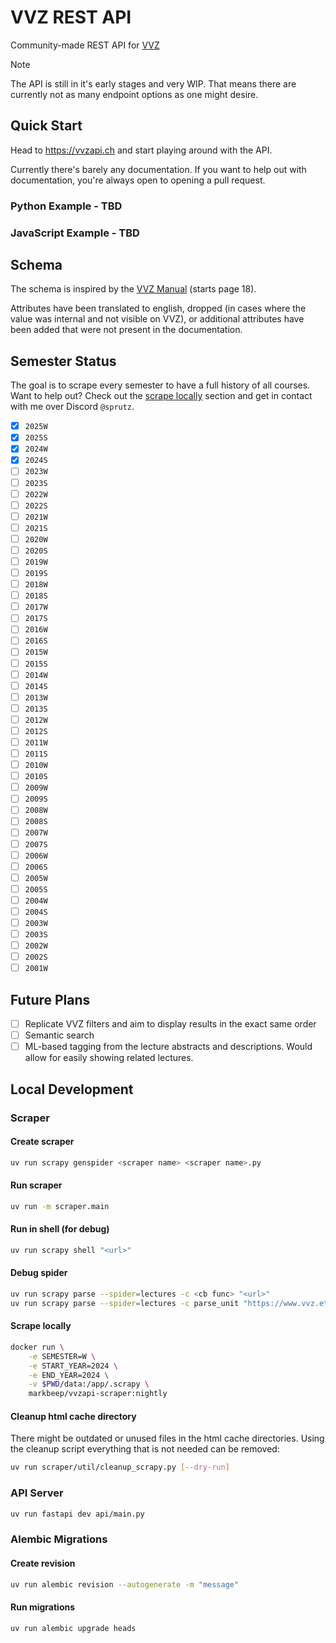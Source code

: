 # VVZ REST API

Community-made REST API for [VVZ](https://www.vvz.ethz.ch/Vorlesungsverzeichnis)

> [!NOTE]  
> The API is still in it's early stages and very WIP. That means there are currently not as many endpoint options as one might desire.

## Quick Start

Head to https://vvzapi.ch and start playing around with the API.

Currently there's barely any documentation. If you want to help out with documentation, you're always open to opening a pull request.

### Python Example - TBD

### JavaScript Example - TBD

## Schema

The schema is inspired by the [VVZ Manual](https://www.bi.id.ethz.ch/soapvvz-2023-1/manual/SoapVVZ.pdf#page=18) (starts page 18).

Attributes have been translated to english, dropped (in cases where the value was internal and not visible on VVZ), or additional attributes have been added that were not present in the documentation.

## Semester Status

The goal is to scrape every semester to have a full history of all courses. Want to help out? Check out the [scrape locally](#scrape-locally) section and get in contact with me over Discord `@sprutz`.

- [x] `2025W`
- [x] `2025S`
- [x] `2024W`
- [x] `2024S`
- [ ] `2023W`
- [ ] `2023S`
- [ ] `2022W`
- [ ] `2022S`
- [ ] `2021W`
- [ ] `2021S`
- [ ] `2020W`
- [ ] `2020S`
- [ ] `2019W`
- [ ] `2019S`
- [ ] `2018W`
- [ ] `2018S`
- [ ] `2017W`
- [ ] `2017S`
- [ ] `2016W`
- [ ] `2016S`
- [ ] `2015W`
- [ ] `2015S`
- [ ] `2014W`
- [ ] `2014S`
- [ ] `2013W`
- [ ] `2013S`
- [ ] `2012W`
- [ ] `2012S`
- [ ] `2011W`
- [ ] `2011S`
- [ ] `2010W`
- [ ] `2010S`
- [ ] `2009W`
- [ ] `2009S`
- [ ] `2008W`
- [ ] `2008S`
- [ ] `2007W`
- [ ] `2007S`
- [ ] `2006W`
- [ ] `2006S`
- [ ] `2005W`
- [ ] `2005S`
- [ ] `2004W`
- [ ] `2004S`
- [ ] `2003W`
- [ ] `2003S`
- [ ] `2002W`
- [ ] `2002S`
- [ ] `2001W`

## Future Plans

- [ ] Replicate VVZ filters and aim to display results in the exact same order
- [ ] Semantic search
- [ ] ML-based tagging from the lecture abstracts and descriptions. Would allow for easily showing related lectures.

## Local Development

### Scraper

#### Create scraper

```sh
uv run scrapy genspider <scraper name> <scraper name>.py
```

#### Run scraper

```sh
uv run -m scraper.main
```

#### Run in shell (for debug)

```sh
uv run scrapy shell "<url>"
```

#### Debug spider

```sh
uv run scrapy parse --spider=lectures -c <cb func> "<url>"
uv run scrapy parse --spider=lectures -c parse_unit "https://www.vvz.ethz.ch/Vorlesungsverzeichnis/lerneinheit.view?semkez=2025W&ansicht=ALLE&lerneinheitId=192945&lang=en"
```

#### Scrape locally

```sh
docker run \
    -e SEMESTER=W \
    -e START_YEAR=2024 \
    -e END_YEAR=2024 \
    -v $PWD/data:/app/.scrapy \
    markbeep/vvzapi-scraper:nightly
```

#### Cleanup html cache directory

There might be outdated or unused files in the html cache directories. Using the cleanup script everything that is not needed can be removed:

```sh
uv run scraper/util/cleanup_scrapy.py [--dry-run]
```

### API Server

```sh
uv run fastapi dev api/main.py
```

### Alembic Migrations

#### Create revision

```sh
uv run alembic revision --autogenerate -m "message"
```

#### Run migrations

```sh
uv run alembic upgrade heads
```
